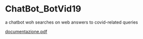 # ChatBot_BotVid19
a chatbot woh searches on web answers to covid-related queries


[documentazione.pdf](https://github.com/mario-fuscaldo/ChatBot_BotVid19/files/6644273/documentazione.pdf)
